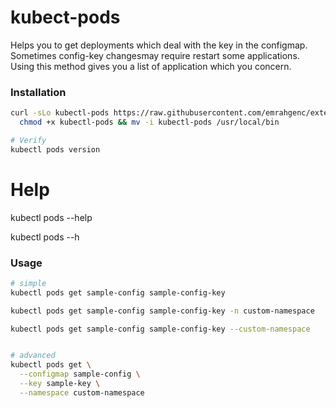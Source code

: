 # kubect-pods

Helps you to get deployments which deal with the key in the configmap. Sometimes config-key changesmay require restart some applications. Using this method gives you a list of application which you concern. 

### Installation
```bash
curl -sLo kubectl-pods https://raw.githubusercontent.com/emrahgenc/extended-kubectl/master/plugin/kubectl-pods && \
  chmod +x kubectl-pods && mv -i kubectl-pods /usr/local/bin

# Verify
kubectl pods version
```

# Help
kubectl pods --help

kubectl pods --h

### Usage
```bash
# simple
kubectl pods get sample-config sample-config-key

kubectl pods get sample-config sample-config-key -n custom-namespace

kubectl pods get sample-config sample-config-key --custom-namespace


# advanced
kubectl pods get \
  --configmap sample-config \
  --key sample-key \
  --namespace custom-namespace
```
